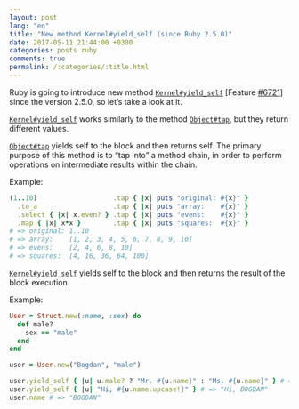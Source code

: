 ```yaml
---
layout: post
lang: "en"
title: "New method Kernel#yield_self (since Ruby 2.5.0)"
date: 2017-05-11 21:44:00 +0300
categories: posts ruby
comments: true
permalink: /:categories/:title.html
---
```


Ruby is going to introduce new method [`Kernel#yield_self`](https://docs.ruby-lang.org/en/trunk/Object.html#method-i-yield_self) [Feature [#6721](https://bugs.ruby-lang.org/issues/6721)] since the version 2.5.0, so let’s take a look at it.

[`Kernel#yield_self`](https://docs.ruby-lang.org/en/trunk/Object.html#method-i-yield_self) works similarly to the method [`Object#tap`](https://docs.ruby-lang.org/en/2.4.0/Object.html#method-i-tap), but they return different values.

[`Object#tap`](https://docs.ruby-lang.org/en/2.4.0/Object.html#method-i-tap) yields self to the block and then returns self. The primary purpose of this method is to “tap into” a method chain, in order to perform operations on intermediate results within the chain.

Example:

```ruby
(1..10)                   .tap { |x| puts "original: #{x}" }
  .to_a                   .tap { |x| puts "array:    #{x}" }
  .select { |x| x.even? } .tap { |x| puts "evens:    #{x}" }
  .map { |x| x*x }        .tap { |x| puts "squares:  #{x}" }
# => original: 1..10
# => array:    [1, 2, 3, 4, 5, 6, 7, 8, 9, 10]
# => evens:    [2, 4, 6, 8, 10]
# => squares:  [4, 16, 36, 64, 100]
```

[`Kernel#yield_self`](https://docs.ruby-lang.org/en/trunk/Object.html#method-i-yield_self) yields self to the block and then returns the result of the block execution.

Example:

```ruby
User = Struct.new(:name, :sex) do
  def male?
    sex == "male"
  end
end

user = User.new("Bogdan", "male")

user.yield_self { |u| u.male? ? "Mr. #{u.name}" : "Ms. #{u.name}" } # => "Mr. Bogdan"
user.yield_self { |u| "Hi, #{u.name.upcase!}" } # => "Hi, BOGDAN"
user.name # => "BOGDAN"
```

